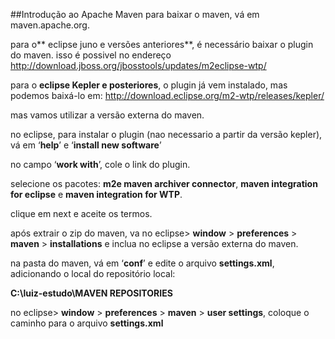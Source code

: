 ##Introdução ao Apache Maven
para baixar o maven, vá em maven.apache.org.

para o** eclipse juno e versões anteriores**, é necessário baixar o plugin do maven. isso é possivel no endereço http://download.jboss.org/jbosstools/updates/m2eclipse-wtp/

para o **eclipse Kepler e posteriores**, o plugin já vem instalado, mas podemos baixá-lo em:
http://download.eclipse.org/m2-wtp/releases/kepler/

mas vamos utilizar a versão externa do maven.

no eclipse, para instalar o plugin (nao necessario a partir da versão kepler), vá em ‘**help**’ e ‘**install new software**’

no campo ‘**work with**’, cole o link do plugin.

selecione os pacotes: **m2e maven archiver connector**, **maven integration for eclipse** e **maven integration for WTP**.

clique em next e aceite os termos.


após extrair o zip do maven, va no eclipse> **window** > **preferences** > **maven** > **installations**
e inclua no eclipse a versão externa do maven.

na pasta do maven, vá em ‘**conf**’ e edite o arquivo **settings.xml**, adicionando o local do repositório local:

**C:\luiz-estudo\MAVEN REPOSITORIES**

no eclipse> **window** > **preferences** > **maven** > **user settings**, coloque o caminho para o arquivo **settings.xml**
